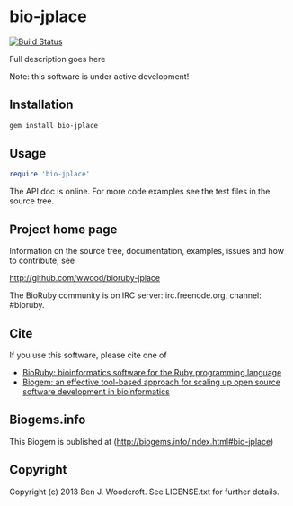 # bio-jplace

[![Build Status](https://secure.travis-ci.org/wwood/bioruby-jplace.png)](http://travis-ci.org/wwood/bioruby-jplace)

Full description goes here

Note: this software is under active development!

## Installation

```sh
gem install bio-jplace
```

## Usage

```ruby
require 'bio-jplace'
```

The API doc is online. For more code examples see the test files in
the source tree.
        
## Project home page

Information on the source tree, documentation, examples, issues and
how to contribute, see

  http://github.com/wwood/bioruby-jplace

The BioRuby community is on IRC server: irc.freenode.org, channel: #bioruby.

## Cite

If you use this software, please cite one of
  
* [BioRuby: bioinformatics software for the Ruby programming language](http://dx.doi.org/10.1093/bioinformatics/btq475)
* [Biogem: an effective tool-based approach for scaling up open source software development in bioinformatics](http://dx.doi.org/10.1093/bioinformatics/bts080)

## Biogems.info

This Biogem is published at (http://biogems.info/index.html#bio-jplace)

## Copyright

Copyright (c) 2013 Ben J. Woodcroft. See LICENSE.txt for further details.

